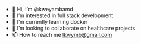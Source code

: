 - 👋 Hi, I’m @kweyambamd
- 👀 I’m interested in full stack development
- 🌱 I’m currently learning docker
- 💞️ I’m looking to collaborate on healthcare projects
- 📫 How to reach me lkwymb@gmail.com


